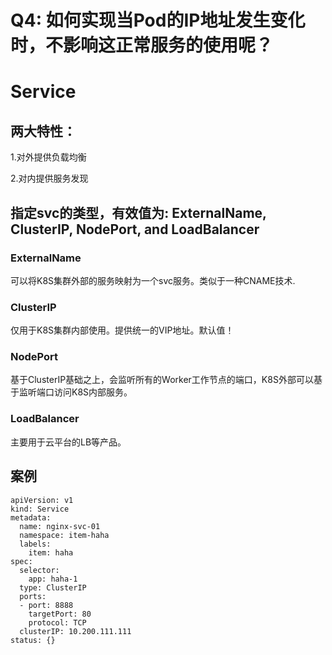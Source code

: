 

# Q4: 如何实现当Pod的IP地址发生变化时，不影响这正常服务的使用呢？

# Service

## 两大特性：

1.对外提供负载均衡

2.对内提供服务发现



  ## 指定svc的类型，有效值为: ExternalName, ClusterIP, NodePort, and LoadBalancer
  ###    ExternalName
可以将K8S集群外部的服务映射为一个svc服务。类似于一种CNAME技术.

  ###    ClusterIP
仅用于K8S集群内部使用。提供统一的VIP地址。默认值！

  ###    NodePort
基于ClusterIP基础之上，会监听所有的Worker工作节点的端口，K8S外部可以基于监听端口访问K8S内部服务。

  ###    LoadBalancer
主要用于云平台的LB等产品。

## 案例

```
apiVersion: v1
kind: Service
metadata:
  name: nginx-svc-01
  namespace: item-haha
  labels:
    item: haha
spec:
  selector:
    app: haha-1
  type: ClusterIP
  ports:
  - port: 8888
    targetPort: 80
    protocol: TCP
  clusterIP: 10.200.111.111
status: {}
```

